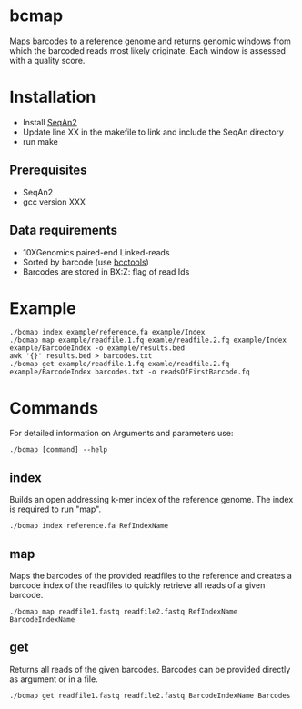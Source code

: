 # bcmap
Maps barcodes to a reference genome and returns genomic windows from which the barcoded reads most likely originate. Each window is assessed with a quality score.

# Installation
- Install [SeqAn2](https://seqan.readthedocs.io/en/master/Infrastructure/Use/Install.html#infra-use-install)
- Update line XX in the makefile to link and include the SeqAn directory
- run make

## Prerequisites
- SeqAn2
- gcc version XXX

## Data requirements
- 10XGenomics paired-end Linked-reads
- Sorted by barcode (use [bcctools](https://github.com/kehrlab/bcctools))
- Barcodes are stored in BX:Z: flag of read Ids

# Example 
    ./bcmap index example/reference.fa example/Index
    ./bcmap map example/readfile.1.fq examle/readfile.2.fq example/Index example/BarcodeIndex -o example/results.bed
    awk '{}' results.bed > barcodes.txt
    ./bcmap get example/readfile.1.fq examle/readfile.2.fq example/BarcodeIndex barcodes.txt -o readsOfFirstBarcode.fq


# Commands
For detailed information on Arguments and parameters use:

```./bcmap [command] --help```

## index
Builds an open addressing k-mer index of the reference genome. The index is required to run "map".

```./bcmap index reference.fa RefIndexName```

## map
Maps the barcodes of the provided readfiles to the reference and creates a barcode index of the readfiles to quickly retrieve all reads of a given barcode.

```./bcmap map readfile1.fastq readfile2.fastq RefIndexName BarcodeIndexName```

## get
Returns all reads of the given barcodes. Barcodes can be provided directly as argument or in a file.

```./bcmap get readfile1.fastq readfile2.fastq BarcodeIndexName Barcodes```
 
